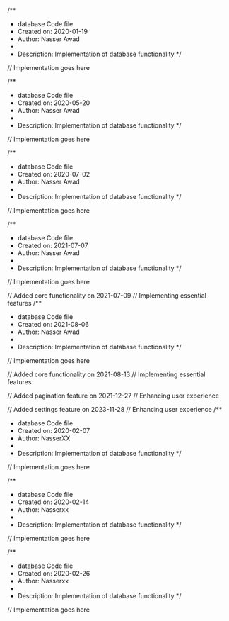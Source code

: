 /**
 * database Code file
 * Created on: 2020-01-19
 * Author: Nasser Awad
 *
 * Description: Implementation of database functionality
 */
 
// Implementation goes here

/**
 * database Code file
 * Created on: 2020-05-20
 * Author: Nasser Awad
 *
 * Description: Implementation of database functionality
 */
 
// Implementation goes here

/**
 * database Code file
 * Created on: 2020-07-02
 * Author: Nasser Awad
 *
 * Description: Implementation of database functionality
 */
 
// Implementation goes here

/**
 * database Code file
 * Created on: 2021-07-07
 * Author: Nasser Awad
 *
 * Description: Implementation of database functionality
 */
 
// Implementation goes here


// Added core functionality on 2021-07-09
// Implementing essential features
/**
 * database Code file
 * Created on: 2021-08-06
 * Author: Nasser Awad
 *
 * Description: Implementation of database functionality
 */
 
// Implementation goes here


// Added core functionality on 2021-08-13
// Implementing essential features

// Added pagination feature on 2021-12-27
// Enhancing user experience

// Added settings feature on 2023-11-28
// Enhancing user experience
/**
 * database Code file
 * Created on: 2020-02-07
 * Author: NasserXX
 *
 * Description: Implementation of database functionality
 */
 
// Implementation goes here

/**
 * database Code file
 * Created on: 2020-02-14
 * Author: Nasserxx
 *
 * Description: Implementation of database functionality
 */
 
// Implementation goes here

/**
 * database Code file
 * Created on: 2020-02-26
 * Author: Nasserxx
 *
 * Description: Implementation of database functionality
 */
 
// Implementation goes here

